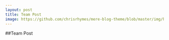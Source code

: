```yaml
--- 
layout: post
title: Team Post
image: https://github.com/chrisrhymes/mere-blog-theme/blob/master/img/home.jpg?raw=true
---
```

##Team Post

